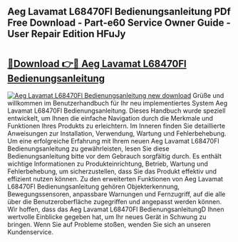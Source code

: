 ## Aeg Lavamat L68470Fl Bedienungsanleitung PDf Free Download - Part-e60 Service Owner Guide - User Repair Edition HFuJy

# <h2><a href="http://df3ttho.blite.top/?on=Aeg+Lavamat+L68470Fl+Bedienungsanleitung">🔗Download 👉🔴 Aeg Lavamat L68470Fl Bedienungsanleitung</a></h2>

[![Aeg Lavamat L68470Fl Bedienungsanleitung new download](https://i.imgur.com/lujVjoI.png)](http://df3ttho.blite.top/?on=Aeg+Lavamat+L68470Fl+Bedienungsanleitung)
Grüße und willkommen im Benutzerhandbuch für Ihr neu implementiertes System Aeg Lavamat L68470Fl Bedienungsanleitung. Dieses Handbuch wurde speziell entwickelt, um Ihnen die einfache Navigation durch die Merkmale und Funktionen Ihres Produkts zu erleichtern. Im Inneren finden Sie detaillierte Anweisungen zur Installation, Verwendung, Wartung und Fehlerbehebung. Um eine erfolgreiche Erfahrung mit Ihrem neuen Aeg Lavamat L68470Fl Bedienungsanleitung zu gewährleisten, lesen Sie diese Bedienungsanleitung bitte vor dem Gebrauch sorgfältig durch. Es enthält wichtige Informationen zu Produkteinrichtung, Betrieb, Wartung und Fehlerbehebung, um sicherzustellen, dass Sie das Produkt effektiv und effizient nutzen können. Zu den erweiterten Funktionen von Aeg Lavamat L68470Fl Bedienungsanleitung gehören Objekterkennung, Bewegungssensoren, anpassbare Warnungen und Fernzugriff, auf die alle über die Benutzeroberfläche zugegriffen und angepasst werden können. Wir hoffen, dass das Aeg Lavamat L68470Fl BedienungsanleitungD Ihnen wertvolle Einblicke gegeben hat, um Ihr neues Gerät in Schwung zu bringen. Wenn Sie auf Probleme stoßen, wenden Sie sich an unseren Kundenservice.
